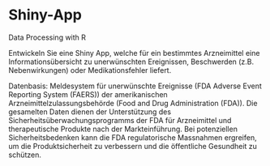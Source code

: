 # Shiny-App
Data Processing with R

Entwickeln Sie eine Shiny App, welche für ein bestimmtes Arzneimittel eine
Informationsübersicht zu unerwünschten Ereignissen, Beschwerden (z.B.
Nebenwirkungen) oder Medikationsfehler liefert.

Datenbasis:
Meldesystem für unerwünschte Ereignisse (FDA Adverse Event Reporting System
(FAERS)) der amerikanischen Arzneimittelzulassungsbehörde (Food and Drug
Administration (FDA)).
Die gesamelten Daten dienen der Unterstützung des Sicherheitsüberwachungsprogramms
der FDA für Arzneimittel und therapeutische Produkte nach der Markteinführung. Bei
potenziellen Sicherheitsbedenken kann die FDA regulatorische Massnahmen ergreifen,
um die Produktsicherheit zu verbessern und die öffentliche Gesundheit zu schützen.
